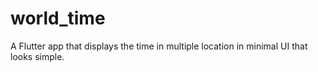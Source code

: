 # world_time

A Flutter app that displays the time in multiple location in minimal UI that looks simple.


